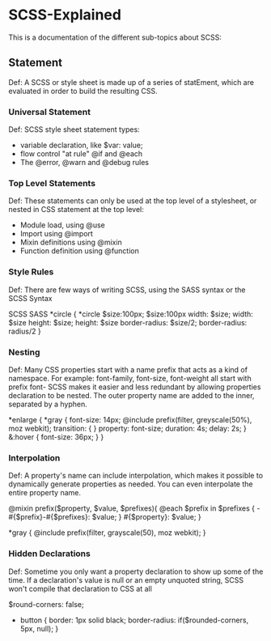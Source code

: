 # SCSS-Explained
This is a documentation of the different sub-topics about SCSS:

## Statement
Def: A SCSS or style sheet is made up of a series of statEment, which are evaluated in order to build the resulting CSS.

### Universal Statement
Def:  SCSS style sheet statement types:
* variable declaration, like $var: value;
* flow control "at rule" @if and @each
* The @error, @warn and @debug rules

### Top Level Statements
Def: These statements can only be used at the top level of a stylesheet, or nested in CSS statement at the top level:
* Module load, using @use
* Import using @import
* Mixin definitions using @mixin
* Function definition using @function

### Style Rules
Def: There are few ways of writing SCSS, using the SASS syntax or the SCSS Syntax

   SCSS                                         SASS
*circle {                                  *circle 
    $size:100px;                               $size:100px
    width: $size;                              width: $size
    height: $size;                             height: $size
    border-radius: $size/2;                    border-radius: radius/2
}                                          

### Nesting
Def: Many CSS properties start with a name prefix that acts as a kind of namespace. For example: font-family, font-size, font-weight all start with prefix font-
SCSS makes it easier and less redundant by allowing properties declaration to be nested.
The outer property name are added to the inner, separated by a hyphen. 

*enlarge {                                  *gray {
    font-size: 14px;                            @include prefix(filter, greyscale(50%), moz webkit);
    transition: {                            }
        property: font-size;
        duration: 4s;
        delay: 2s;
    }
    &:hover {
        font-size: 36px;
    }
}

### Interpolation 
Def: A property's name can include interpolation, which makes it possible to dynamically generate properties as needed. You can even interpolate the entire property name.

@mixin prefix($property, $value, $prefixes){
    @each $prefix in $prefixes {
        -#{$prefix}-#{$prefixes}: $value;
    }
    #{$property}: $value;
}

*gray {
    @include prefix(filter, grayscale(50), moz webkit);
}

### Hidden Declarations
Def: Sometime you only want a property declaration to show up some of the time. If a declaration's value is null or an empty unquoted string,
SCSS won't compile that declaration to CSS at all

$round-corners: false;
* button {
    border: 1px solid black;
    border-radius: if($rounded-corners, 5px, null);
}
